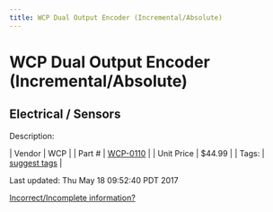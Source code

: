 ```yaml
---
title: WCP Dual Output Encoder (Incremental/Absolute)
---
```


# WCP Dual Output Encoder (Incremental/Absolute)
## Electrical / Sensors
Description: 	 

| Vendor | WCP | 
| Part # | [WCP-0110](http://www.wcproducts.net/WCP-0110) | 
| Unit Price | $44.99 | 
| Tags: | [suggest tags](https://docs.google.com/forms/d/e/1FAIpQLSeWyY8v3RgOty-MyWmh9U0iivNYN_molChYyS-0U-o-kOAv_g/viewform) | 

Last updated: Thu May 18 09:52:40 PDT 2017

 [Incorrect/Incomplete information?](https://docs.google.com/forms/d/e/1FAIpQLSeWyY8v3RgOty-MyWmh9U0iivNYN_molChYyS-0U-o-kOAv_g/viewform)